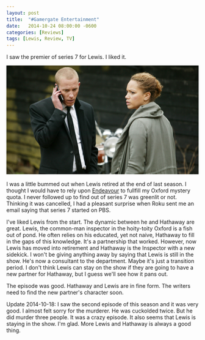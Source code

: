 ```yaml
---
layout: post
title:  "#Gamergate Entertainment"
date:   2014-10-24 08:00:00 -0600
categories: [Reviews]
tags: [Lewis, Review, TV]
---
```


I saw the premier of series 7 for Lewis. I liked it.

![Hathaway and Maddox](/assets/2014/10/lewis_series_7.jpg)

I was a little bummed out when Lewis retired at the end of last season. I thought I would have to rely upon [Endeavour](http://www.imdb.com/title/tt2039333/) to fullfill my Oxford mystery quota. I never followed up to find out of series 7 was greenlit or not. Thinking it was cancelled, I had a pleasant surprise when Roku sent me an email saying that series 7 started on PBS.

I've liked Lewis from the start. The dynamic between he and Hathaway are great. Lewis, the common-man inspector in the hoity-toity Oxford is a fish out of pond. He often relies on his educated, yet not naive, Hathaway to fill in the gaps of this knowledge. It's a partnership that worked. However, now Lewis has moved into retirement and Hathaway is the Inspector with a new sidekick. I won't be giving anything away by saying that Lewis is still in the show. He's now a consultant to the department. Maybe it's just a transition period. I don't think Lewis can stay on the show if they are going to have a new partner for Hathaway, but I guess we'll see how it pans out.

The episode was good. Hathaway and Lewis are in fine form. The writers need to find the new partner's character soon.

Update 2014-10-18: I saw the second episode of this season and it was very good. I almost felt sorry for the murderer. He was cuckolded twice. But he did murder three people. It was a crazy episode. It also seems that Lewis is staying in the show. I'm glad. More Lewis and Hathaway is always a good thing.
